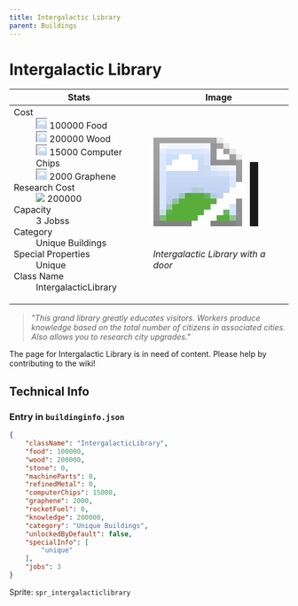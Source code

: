```yaml
---
title: Intergalactic Library
parent: Buildings
---
```

# Intergalactic Library

[//]: # (Pre-generated content)
<table><thead><tr><th>Stats</th><th>Image</th></tr></thead><tbody><tr><td><dl><dt>Cost</dt><dd><div class="resource-icon"><img style="object-position: -1009px -533px;" src="https://tfe2-wiki.github.io/assets/sprites.png"></div> 100000 Food<br><div class="resource-icon"><img style="object-position: -637px -751px;" src="https://tfe2-wiki.github.io/assets/sprites.png"></div> 200000 Wood<br><div class="resource-icon"><img style="object-position: -526px -523px;" src="https://tfe2-wiki.github.io/assets/sprites.png"></div> 15000 Computer Chips<br><div class="resource-icon"><img style="object-position: -1009px -547px;" src="https://tfe2-wiki.github.io/assets/sprites.png"></div> 2000 Graphene</dd><dt>Research Cost</dt><dd><img style="object-position: -268px -522px;" src="https://tfe2-wiki.github.io/assets/sprites.png"> 200000</dd><dt>Capacity</dt><dd>3 Jobss</dd><dt>Category</dt><dd>Unique Buildings</dd><dt>Special Properties</dt><dd>Unique</dd><dt>Class Name</dt><dd>IntergalacticLibrary</dd></dl></td><td><style>.building-image {width: 200px;height: 200px;overflow: hidden;position: relative;}.building-image img {image-rendering: pixelated;object-fit: none;transform: scale(10);transform-origin: left top;position: absolute;left: 0;top: 0;}.resource-image {width: 200px;height: 200px;overflow: hidden;position: relative;}.resource-image img {image-rendering: pixelated;object-fit: none;transform: scale(20);transform-origin: left top;position: absolute;left: 0;top: 0;}.building-icon {width: 20px;height: 20px;overflow: hidden;position: relative;display: inline-block;}.building-icon img {image-rendering: pixelated;object-fit: none;transform: scale(1);transform-origin: left top;position: absolute;left: 0;top: 0;}.resource-icon {width: 20px;height: 20px;overflow: hidden;position: relative;display: inline-block;}.resource-icon img {image-rendering: pixelated;object-fit: none;transform: scale(2);transform-origin: left top;position: absolute;left: 0;top: 0;}</style><div class="building-image"><img style="object-position: -46px -946px;" src="https://tfe2-wiki.github.io/assets/sprites.png" alt="Intergalactic Library Back"><img style="object-position: -24px -946px;" src="https://tfe2-wiki.github.io/assets/sprites.png" alt="Intergalactic Library"></div><i>Intergalactic Library with a door</i></td></tr></tbody></table><blockquote><i>"This grand library greatly educates visitors. Workers produce knowledge based on the total number of citizens in associated cities. Also allows you to research city upgrades."</i></blockquote>

The page for Intergalactic Library is in need of content. Please help by contributing to the wiki!

## Technical Info
### Entry in `buildinginfo.json`

```json
{
    "className": "IntergalacticLibrary",
    "food": 100000,
    "wood": 200000,
    "stone": 0,
    "machineParts": 0,
    "refinedMetal": 0,
    "computerChips": 15000,
    "graphene": 2000,
    "rocketFuel": 0,
    "knowledge": 200000,
    "category": "Unique Buildings",
    "unlockedByDefault": false,
    "specialInfo": [
        "unique"
    ],
    "jobs": 3
}
```

Sprite: `spr_intergalacticlibrary`

